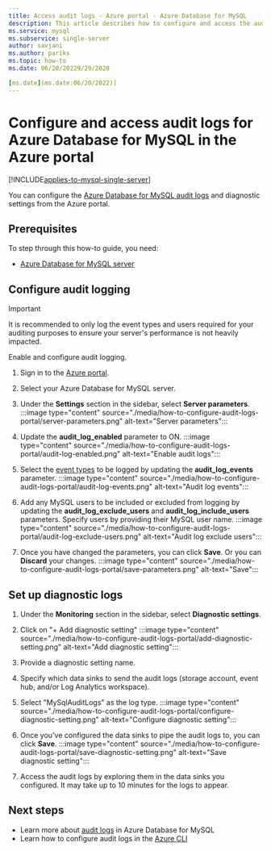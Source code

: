 ```yaml
---
title: Access audit logs - Azure portal - Azure Database for MySQL
description: This article describes how to configure and access the audit logs in Azure Database for MySQL from the Azure portal.
ms.service: mysql
ms.subservice: single-server
author: savjani
ms.author: pariks
ms.topic: how-to
ms.date: 06/20/20229/29/2020

[ms.date](ms.date:06/20/2022)]
---
```


# Configure and access audit logs for Azure Database for MySQL in the Azure portal

[!INCLUDE[applies-to-mysql-single-server](../includes/applies-to-mysql-single-server.md)]

You can configure the [Azure Database for MySQL audit logs](concepts-audit-logs.md) and diagnostic settings from the Azure portal.

## Prerequisites

To step through this how-to guide, you need:

- [Azure Database for MySQL server](quickstart-create-mysql-server-database-using-azure-portal.md)

## Configure audit logging

>[!IMPORTANT]
> It is recommended to only log the event types and users required for your auditing purposes to ensure your server's performance is not heavily impacted.

Enable and configure audit logging.

1. Sign in to the [Azure portal](https://portal.azure.com/).

1. Select your Azure Database for MySQL server.

1. Under the **Settings** section in the sidebar, select **Server parameters**.
    :::image type="content" source="./media/how-to-configure-audit-logs-portal/server-parameters.png" alt-text="Server parameters":::

1. Update the **audit_log_enabled** parameter to ON.
    :::image type="content" source="./media/how-to-configure-audit-logs-portal/audit-log-enabled.png" alt-text="Enable audit logs":::

1. Select the [event types](concepts-audit-logs.md#configure-audit-logging) to be logged by updating the **audit_log_events** parameter.
    :::image type="content" source="./media/how-to-configure-audit-logs-portal/audit-log-events.png" alt-text="Audit log events":::

1. Add any MySQL users to be included or excluded from logging by updating the **audit_log_exclude_users** and **audit_log_include_users** parameters. Specify users by providing their MySQL user name.
    :::image type="content" source="./media/how-to-configure-audit-logs-portal/audit-log-exclude-users.png" alt-text="Audit log exclude users":::

1. Once you have changed the parameters, you can click **Save**. Or you can **Discard** your changes.
    :::image type="content" source="./media/how-to-configure-audit-logs-portal/save-parameters.png" alt-text="Save":::

## Set up diagnostic logs

1. Under the **Monitoring** section in the sidebar, select **Diagnostic settings**.

1. Click on "+ Add diagnostic setting"
:::image type="content" source="./media/how-to-configure-audit-logs-portal/add-diagnostic-setting.png" alt-text="Add diagnostic setting":::

1. Provide a diagnostic setting name.

1. Specify which data sinks to send the audit logs (storage account, event hub, and/or Log Analytics workspace).

1. Select "MySqlAuditLogs" as the log type.
:::image type="content" source="./media/how-to-configure-audit-logs-portal/configure-diagnostic-setting.png" alt-text="Configure diagnostic setting":::

1. Once you've configured the data sinks to pipe the audit logs to, you can click **Save**.
:::image type="content" source="./media/how-to-configure-audit-logs-portal/save-diagnostic-setting.png" alt-text="Save diagnostic setting":::

1. Access the audit logs by exploring them in the data sinks you configured. It may take up to 10 minutes for the logs to appear.

## Next steps

- Learn more about [audit logs](concepts-audit-logs.md) in Azure Database for MySQL
- Learn how to configure audit logs in the [Azure CLI](how-to-configure-audit-logs-cli.md)
